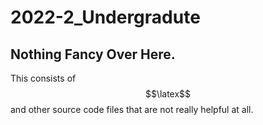 # 2022-2_Undergradute
## Nothing Fancy Over Here. 
This consists of $$\latex$$ and other source code files that are not really helpful at all.
